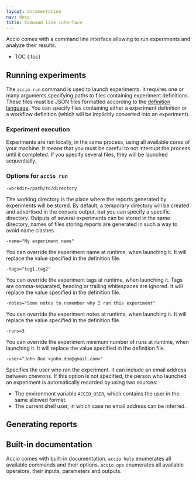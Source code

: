 ```yaml
---
layout: documentation
nav: docs
title: Command line interface
---
```


Accio comes with a command line interface allowing to run experiments and analyze their results.

* TOC
{:toc}

## Running experiments

The `accio run` command is used to launch experiments.
It requires one or many arguments specifying paths to files containing experiment definitions.
These files must be JSON files formatted according to the [definition language](definition-language.html).
You can specify files containing either a experiment definition or a workflow definition (which will be implicitly converted into an experiment).

### Experiment execution

Experiments are ran locally, in the same process, using all available cores of your machine.
It means that you must be careful to not interrupt the process until it completed.
If you specify several files, they will be launched sequentially.

### Options for `accio run`

`-workdir=/path/to/directory`

The working directory is the place where the reports generated by experiments will be stored.
By default, a temporary directory will be created and advertised in the console output, but you can specify a specific directory.
Outputs of several experiments can be stored in the same directory, names of files storing reports are generated in such a way to avoid name clashes.

`-name="My experiment name"`

You can override the experiment name at runtime, when launching it.
It will replace the value specified in the definition file.

`-tags="tag1,tag2"`

You can override the experiment tags at runtime, when launching it.
Tags are comma-separated, heading or trailing whitespaces are ignored.
It will replace the value specified in the definition file.

`-notes="Some notes to remember why I ran this experiment"`

You can override the experiment notes at runtime, when launching it.
It will replace the value specified in the definition file.

`-runs=3`

You can override the experiment minimum number of runs at runtime, when launching it.
It will replace the value specified in the definition file.

`-user="John Doe <john.doe@gmail.com>"`

Specifies the user who ran the experiment.
It can include an email address between chevrons.
If this option is not specified, the person who launched an experiment is automatically recorded by using two sources:

  * The environment variable `ACCIO_USER`, which contains the user in the same allowed format.
  * The current shell user, in which case no email address can be inferred.

## Generating reports

## Built-in documentation

Accio comes with built-in documentation.
`accio help` enumerates all available commands and their options.
`accio ops` enumerates all available operators, their inputs, parameters and outputs.